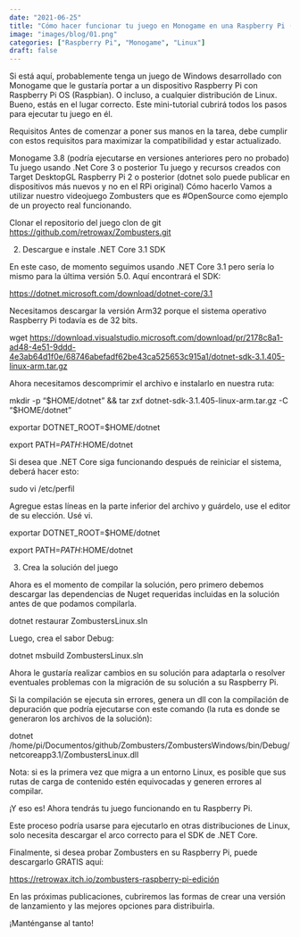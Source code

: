 ```yaml
---
date: "2021-06-25"
title: "Cómo hacer funcionar tu juego en Monogame en una Raspberry Pi (o cualquier Linux)"
image: "images/blog/01.png"
categories: ["Raspberry Pi", "Monogame", "Linux"]
draft: false
---
```


Si está aquí, probablemente tenga un juego de Windows desarrollado con Monogame que le gustaría portar a un dispositivo Raspberry Pi con Raspberry Pi OS (Raspbian). O incluso, a cualquier distribución de Linux. Bueno, estás en el lugar correcto. Este mini-tutorial cubrirá todos los pasos para ejecutar tu juego en él.

Requisitos
Antes de comenzar a poner sus manos en la tarea, debe cumplir con estos requisitos para maximizar la compatibilidad y estar actualizado.

Monogame 3.8 (podría ejecutarse en versiones anteriores pero no probado)
Tu juego usando .Net Core 3 o posterior
Tu juego y recursos creados con Target DesktopGL
Raspberry Pi 2 o posterior (dotnet solo puede publicar en dispositivos más nuevos y no en el RPi original)
Cómo hacerlo
Vamos a utilizar nuestro videojuego Zombusters que es #OpenSource como ejemplo de un proyecto real funcionando.

Clonar el repositorio del juego
clon de git https://github.com/retrowax/Zombusters.git

2. Descargue e instale .NET Core 3.1 SDK

En este caso, de momento seguimos usando .NET Core 3.1 pero sería lo mismo para la última versión 5.0. Aquí encontrará el SDK:

https://dotnet.microsoft.com/download/dotnet-core/3.1

Necesitamos descargar la versión Arm32 porque el sistema operativo Raspberry Pi todavía es de 32 bits.

wget https://download.visualstudio.microsoft.com/download/pr/2178c8a1-ad48-4e51-9ddd-4e3ab64d1f0e/68746abefadf62be43ca525653c915a1/dotnet-sdk-3.1.405-linux-arm.tar.gz

Ahora necesitamos descomprimir el archivo e instalarlo en nuestra ruta:

mkdir -p “$HOME/dotnet” && tar zxf dotnet-sdk-3.1.405-linux-arm.tar.gz -C “$HOME/dotnet”

exportar DOTNET_ROOT=$HOME/dotnet

export PATH=$PATH:$HOME/dotnet

Si desea que .NET Core siga funcionando después de reiniciar el sistema, deberá hacer esto:

sudo vi /etc/perfil

Agregue estas líneas en la parte inferior del archivo y guárdelo, use el editor de su elección. Usé vi.

exportar DOTNET_ROOT=$HOME/dotnet

export PATH=$PATH:$HOME/dotnet

3. Crea la solución del juego

Ahora es el momento de compilar la solución, pero primero debemos descargar las dependencias de Nuget requeridas incluidas en la solución antes de que podamos compilarla.

dotnet restaurar ZombustersLinux.sln

Luego, crea el sabor Debug:

dotnet msbuild ZombustersLinux.sln

Ahora le gustaría realizar cambios en su solución para adaptarla o resolver eventuales problemas con la migración de su solución a su Raspberry Pi.

Si la compilación se ejecuta sin errores, genera un dll con la compilación de depuración que podría ejecutarse con este comando (la ruta es donde se generaron los archivos de la solución):

dotnet /home/pi/Documentos/github/Zombusters/ZombustersWindows/bin/Debug/netcoreapp3.1/ZombustersLinux.dll

Nota: si es la primera vez que migra a un entorno Linux, es posible que sus rutas de carga de contenido estén equivocadas y generen errores al compilar.

¡Y eso es! Ahora tendrás tu juego funcionando en tu Raspberry Pi.

Este proceso podría usarse para ejecutarlo en otras distribuciones de Linux, solo necesita descargar el arco correcto para el SDK de .NET Core.

Finalmente, si desea probar Zombusters en su Raspberry Pi, puede descargarlo GRATIS aquí:

https://retrowax.itch.io/zombusters-raspberry-pi-edición

En las próximas publicaciones, cubriremos las formas de crear una versión de lanzamiento y las mejores opciones para distribuirla.

¡Manténganse al tanto!